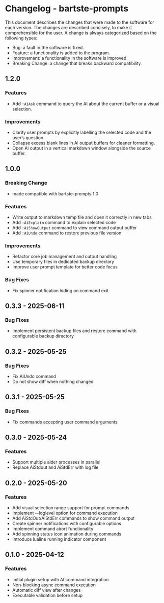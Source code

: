 # Changelog - bartste-prompts

This document describes the changes that were made to the software for each
version. The changes are described concisely, to make it comprehensible for the
user. A change is always categorized based on the following types:

- Bug: a fault in the software is fixed.
- Feature: a functionality is added to the program.
- Improvement: a functionality in the software is improved.
- Breaking Change: a change that breaks backward compatibility.

## 1.2.0

### Features

- Add `:AiAsk` command to query the AI about the current buffer or a visual selection.

### Improvements

- Clarify user prompts by explicitly labelling the selected code and the user’s question.
- Collapse excess blank lines in AI output buffers for cleaner formatting.
- Open AI output in a vertical markdown window alongside the source buffer.

## 1.0.0

### Breaking Change

- made compatible with bartste-prompts 1.0

### Features

- Write output to markdown temp file and open it correctly in new tabs
- Add `:AiExplain` command to explain selected code
- Add `:AiShowOutput` command to view command output buffer
- Add `:AiUndo` command to restore previous file version

### Improvements

- Refactor core job management and output handling
- Use temporary files in dedicated backup directory
- Improve user prompt template for better code focus

### Bug Fixes

- Fix spinner notification hiding on command exit

## 0.3.3 - 2025-06-11

### Bug Fixes

- Implement persistent backup files and restore command with configurable backup directory

## 0.3.2 - 2025-05-25

### Bug Fixes

- Fix AiUndo command
- Do not show diff when nothing changed

## 0.3.1 - 2025-05-25

### Bug Fixes

- Fix commands accepting user command arguments

## 0.3.0 - 2025-05-24

### Features

- Support multiple aider processes in parallel
- Replace AiStdout and AiStdErr with log file

## 0.2.0 - 2025-05-20

### Features

- Add visual selection range support for prompt commands
- Implement --loglevel option for command execution
- Add AiStdOut/AiStdErr commands to show command output
- Create spinner notifications with configurable options
- Implement command abort functionality
- Add spinning status icon animation during commands
- Introduce lualine running indicator component

## 0.1.0 - 2025-04-12

### Features

- Initial plugin setup with AI command integration
- Non-blocking async command execution
- Automatic diff view after changes
- Executable validation before setup
